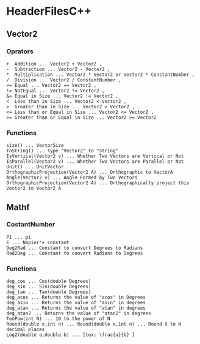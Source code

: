 # HeaderFilesC++

## Vector2

### Oprators

    +  Addition ... Vector2 + Vector2 , 
    -  Subtraction ... Vector2 - Vector2 ,
    *  Multiplication ... Vector2 * Vector2 or Vector2 * ConstantNumber ,
    /  Division ... Vector2 / ConstantNumber ,
    == Equal ... Vector2 == Vector2 ,
    != NotEqual ... Vector2 != Vector2 ,
    &= Equal in Size ... Vector2 != Vector2 ,
    <  Less than in Size ... Vector2 < Vector2 ,
    >  Greater than in Size ... Vector2 > Vector2 ,
    <= Less than or Equal in Size ... Vector2 <= Vector2 ,
    >= Greater than or Equal in Size ... Vector2 >= Vector2 

### Functions

    size() ... VectorSize
    ToString() ... Type "Vector2" to "string"
    IsVertical(Vector2 v) ... Whether Two Vectors are Vertical or Not
    IsParallel(Vector2 v) ... Whether Two Vectors are Parallel or Not
    Unit() ... UnitVector
    OrthographicProjection(Vector2 A) ... Orthographic to VectorA
    Angle(Vector2 v) ... Angle Formed by Two Vectors
    OrthographicProjection(Vector2 A) ... Orthographically project this Vector2 to Vector2 A

## Mathf

### CostantNumber

    PI ... pi
    E ... Napier's constant
    Deg2Rad ... Constant to convert Degrees to Radians
    Rad2Deg ... Constant to convert Radians to Degrees

### Functions

    deg_cos ... Cos(double Degrees)
    deg_sin ... Sin(double Degrees)
    deg_tan ... Tan(double Degrees)
    deg_acos ... Returns the value of "acos" in Degrees
    deg_asin ... Returns the value of "asin" in degrees
    deg_atan ... Returns the value of "atan" in degrees
    deg_atan2 ... Returns the value of "atan2" in degrees
    TenPow(int N) ... 10 to the power of N
    Round(double x,int n) ... Round(double x,int n) ... Round X to N decimal places
    Log2(double a,double b) ... [tex: \frac{a}{b} ]


